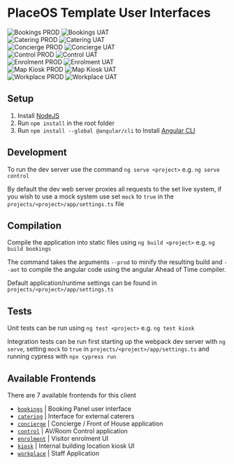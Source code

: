 # PlaceOS Template User Interfaces

![Bookings PROD](https://github.com/placeos/user-interfaces/workflows/BOOKINGS-PROD/badge.svg)
![Bookings UAT](https://github.com/placeos/user-interfaces/workflows/BOOKINGS-DEVELOP/badge.svg)  
![Catering PROD](https://github.com/placeos/user-interfaces/workflows/CATERING-PROD/badge.svg)
![Catering UAT](https://github.com/placeos/user-interfaces/workflows/CATERING-DEVELOP/badge.svg)  
![Concierge PROD](https://github.com/placeos/user-interfaces/workflows/CONCIERGE-PROD/badge.svg)
![Concierge UAT](https://github.com/placeos/user-interfaces/workflows/CONCIERGE-DEVELOP/badge.svg)  
![Control PROD](https://github.com/placeos/user-interfaces/workflows/CONTROL-PROD/badge.svg)
![Control UAT](https://github.com/placeos/user-interfaces/workflows/CONTROL-DEVELOP/badge.svg)  
![Enrolment PROD](https://github.com/placeos/user-interfaces/workflows/ENROLMENT-PROD/badge.svg)
![Enrolment UAT](https://github.com/placeos/user-interfaces/workflows/ENROLMENT-DEVELOP/badge.svg)  
![Map Kiosk PROD](https://github.com/placeos/user-interfaces/workflows/KIOSK-PROD/badge.svg)
![Map Kiosk UAT](https://github.com/placeos/user-interfaces/workflows/KIOSK-DEVELOP/badge.svg)  
![Workplace PROD](https://github.com/placeos/user-interfaces/workflows/WORKPLACE-PROD/badge.svg)
![Workplace UAT](https://github.com/placeos/user-interfaces/workflows/WORKPLACE-DEVELOP/badge.svg)

## Setup

1. Install [NodeJS](https://nodejs.org/en/download/current/)
1. Run `npm install` in the root folder
1. Run `npm install --global @angular/cli` to Install [Angular CLI](https://github.com/angular/angular-cli)

## Development

To run the dev server use the command `ng serve <project>` e.g. `ng serve control`

By default the dev web server proxies all requests to the set live system, if you wish to use a mock system use set `mock` to `true` in the `projects/<project>/app/settings.ts` file

## Compilation

Compile the application into static files using `ng build <project>` e.g. `ng build bookings`

The command takes the arguments `--prod` to minify the resulting build and `--aot` to compile the angular code using the angular Ahead of Time compiler.

Default application/runtime settings can be found in `projects/<project>/app/settings.ts`

## Tests

Unit tests can be run using `ng test <project>`  e.g. `ng test kiosk`

Integration tests can be run first starting up the webpack dev server with `ng serve`, setting `mock` to `true` in `projects/<project>/app/settings.ts` and running cypress with `npx cypress run`  

## Available Frontends

There are 7 available frontends for this client

- [`bookings`](./projects/bookings/README.md) | Booking Panel user interface
- [`catering`](./projects/catering/README.md) | Interface for external caterers
- [`concierge`](./projects/concierge/README.md) | Concierge / Front of House application
- [`control`](./projects/control/README.md) | AV/Room Control application
- [`enrolment`](./projects/enrolment/README.md) | Visitor enrolment UI
- [`kiosk`](./projects/map-kiosk/README.md) | Internal building location kiosk UI
- [`workplace`](./projects/workplace/README.md) | Staff Application

